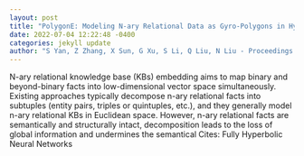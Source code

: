 ```yaml
--- 
layout: post 
title: "PolygonE: Modeling N-ary Relational Data as Gyro-Polygons in Hyperbolic Space" 
date: 2022-07-04 12:22:48 -0400 
categories: jekyll update 
author: "S Yan, Z Zhang, X Sun, G Xu, S Li, Q Liu, N Liu - Proceedings of the AAAI , 2022" 
--- 
```

N-ary relational knowledge base (KBs) embedding aims to map binary and beyond-binary facts into low-dimensional vector space simultaneously. Existing approaches typically decompose n-ary relational facts into subtuples (entity pairs, triples or quintuples, etc.), and they generally model n-ary relational KBs in Euclidean space. However, n-ary relational facts are semantically and structurally intact, decomposition leads to the loss of global information and undermines the semantical Cites: Fully Hyperbolic Neural Networks